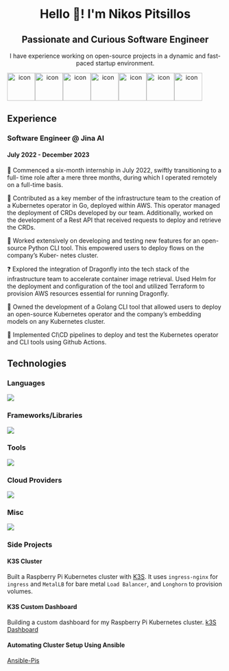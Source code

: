 <h1 align="center">Hello 👋! I'm Nikos Pitsillos</h1>

<h2 align="center">Passionate and Curious Software Engineer</h2>

<p align="center">I have experience working on open-source projects in a dynamic and fast-paced startup environment.</p>

<div align="center" style="display: flex; align-items: flex-start;">
  <img src="https://techstack-generator.vercel.app/python-icon.svg" alt="icon" width="65" height="65" />
  <img src="https://techstack-generator.vercel.app/docker-icon.svg" alt="icon" width="65" height="65" />
  <img src="https://techstack-generator.vercel.app/kubernetes-icon.svg" alt="icon" width="65" height="65" />
  <img src="https://techstack-generator.vercel.app/github-icon.svg" alt="icon" width="65" height="65" />
  <img src="https://techstack-generator.vercel.app/aws-icon.svg" alt="icon" width="65" height="65" />
  <img src="https://techstack-generator.vercel.app/raspberrypi-icon.svg" alt="icon" width="65" height="65" />
  <img src="https://techstack-generator.vercel.app/restapi-icon.svg" alt="icon" width="65" height="65" />
</div>

<h2>Experience</h2>
<h3>Software Engineer @ Jina AI</h3>
<h4>July 2022 - December 2023</h4>

:tada: Commenced a six-month internship in July 2022, swiftly transitioning to a full-
time role after a mere three months, during which I operated remotely on a
full-time basis.

:key: Contributed as a key member of the infrastructure team to the creation of a Kubernetes
operator in Go, deployed within AWS. This operator managed the deployment of CRDs developed by our team.
Additionally, worked on the development of a Rest API that received requests to deploy and retrieve the CRDs.

:hammer: Worked extensively on developing and testing new features for an open-source
Python CLI tool. This empowered users to deploy flows on the company’s Kuber-
netes cluster.

:question: Explored the integration of Dragonfly into the tech stack of the infrastructure
team to accelerate container image retrieval. Used Helm for the deployment
and configuration of the tool and utilized Terraform to provision AWS resources
essential for running Dragonfly.

:hammer: Owned the development of a Golang CLI tool that allowed users to deploy an
open-source Kubernetes operator and the company’s embedding models on any
Kubernetes cluster.

:hammer: Implemented CI\CD pipelines to deploy and test the Kubernetes operator and CLI
tools using Github Actions.

<h2>Technologies</h2>

<h3>Languages</h3>
<img src="https://simpleskill.icons.workers.dev/svg?i=python,go,csharp,cplusplus,c" />
<h3>Frameworks/Libraries</h3>
<img src="https://simpleskill.icons.workers.dev/svg?i=fastapi,swagger,pytorch,scikitlearn,pandas,numpy" />
<h3>Tools</h3>
<img src="https://simpleskill.icons.workers.dev/svg?i=kubernetes,terraform,docker,helm,githubactions,containerd" />
<h3>Cloud Providers</h3>
<img src="https://simpleskill.icons.workers.dev/svg?i=amazonaws,googlecloud,microsoftazure,cloudflare" />
<h3>Misc</h3>
<img src="https://simpleskill.icons.workers.dev/svg?i=gnubash,linux,homeassistant" />

<h3>Side Projects</h3>

<h4>K3S Cluster</h4>

Built a Raspberry Pi Kubernetes cluster with [K3S](https://k3s.io/). It uses `ingress-nginx` for `ingress` and `MetalLB` for bare metal `Load Balancer`, and `Longhorn` to provision volumes.

<h4>K3S Custom Dashboard</h4>

Building a custom dashboard for my Raspberry Pi Kubernetes cluster. 
[k3S Dashboard](https://github.com/npitsillos/jarvis-k3s-dashboard)

<h4>Automating Cluster Setup Using Ansible</h4>

[Ansible-Pis](https://github.com/npitsillos/ansible-pis)
